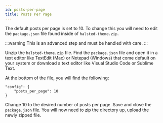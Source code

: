 ```yaml
---
id: posts-per-page
title: Posts Per Page
---
```

The default posts per page is set to 10. To change this you will need to edit the `package.json` file found inside of `halsted-theme.zip`. 

:::warning
This is an advanced step and must be handled with care.
:::

Unzip the `halsted-theme.zip` file. Find the `package.json` file and open it in a text editor like TextEdit (Mac) or Notepad (Windows) that come default on your system or download a text editor like Visual Studio Code or Sublime Text.

At the bottom of the file, you will find the following:

```
"config": {
	"posts_per_page": 10
}
```

Change 10 to the desired number of posts per page. Save and close the `package.json` file. You will now need to zip the directory up, upload the newly zipped file.
